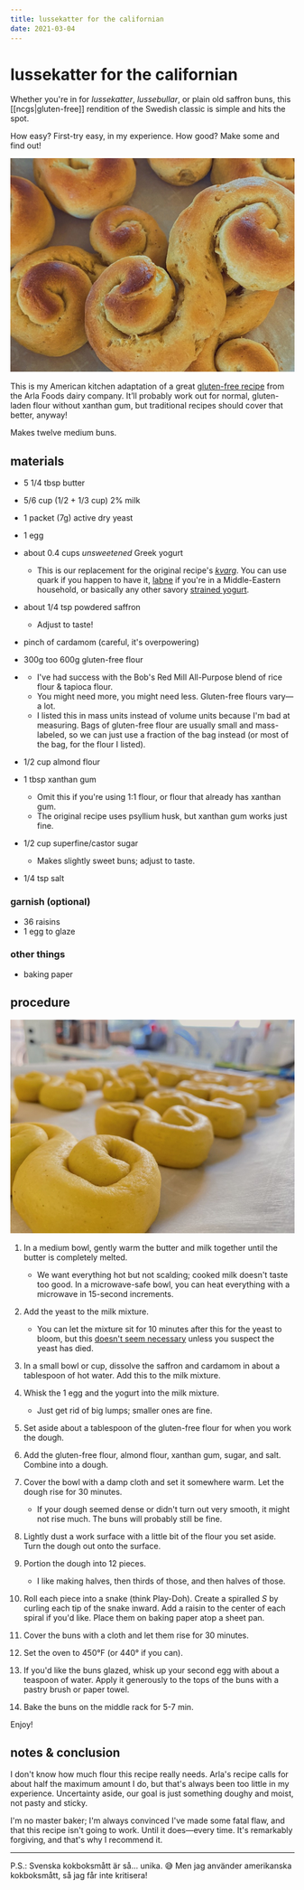 ```yaml
---
title: lussekatter for the californian
date: 2021-03-04
---
```

# lussekatter for the californian

Whether you're in for *lussekatter*, *lussebullar*, or plain old saffron buns, this \[[ncgs|gluten-free]] rendition of the Swedish classic is simple and hits the spot.

How easy? First-try easy, in my experience. How good? Make some and find out!

![some of my results (slightly overbaked, oops!)](/assets/recipes/lussekatter-baked.jpg)

This is my American kitchen adaptation of a great [gluten-free recipe](https://www.arla.se/recept/glutenfria-lussekatter/) from the Arla Foods dairy company. It’ll probably work out for normal, gluten-laden flour without xanthan gum, but traditional recipes should cover that better, anyway!

Makes twelve medium buns.

## materials

* 5 1/4 tbsp butter
* 5/6 cup (1/2 + 1/3 cup) 2% milk
* 1 packet (7g) active dry yeast
* 1 egg
* about 0.4 cups *unsweetened* Greek yogurt

  * This is our replacement for the original recipe's *[kvarg](https://en.wikipedia.org/wiki/Quark_(dairy_product))*. You can use quark if you happen to have it, [labne](https://en.wikipedia.org/wiki/Strained_yogurt#West_Asia_&_East_Mediterranean) if you're in a Middle-Eastern household, or basically any other savory [strained yogurt](https://en.wikipedia.org/wiki/Strained_yogurt).
* about 1/4 tsp powdered saffron

  * Adjust to taste!
* pinch of cardamom (careful, it's overpowering)
* 300g too 600g gluten-free flour
* * I've had success with the Bob's Red Mill All-Purpose blend of rice flour & tapioca flour.
  * You might need more, you might need less. Gluten-free flours vary—a lot.
  * I listed this in mass units instead of volume units because I'm bad at measuring. Bags of gluten-free flour are usually small and mass-labeled, so we can just use a fraction of the bag instead (or most of the bag, for the flour I listed).
* 1/2 cup almond flour
* 1 tbsp xanthan gum

  * Omit this if you're using 1:1 flour, or flour that already has xanthan gum.
  * The original recipe uses psyllium husk, but xanthan gum works just fine.
* 1/2 cup superfine/castor sugar

  * Makes slightly sweet buns; adjust to taste.
* 1/4 tsp salt

### garnish (optional)

* 36 raisins
* 1 egg to glaze

### other things

* baking paper

## procedure

![squishy dough!](/assets/recipes/lussekatter-unbaked.jpg)

1. In a medium bowl, gently warm the butter and milk together until the butter is completely melted.

   * We want everything hot but not scalding; cooked milk doesn't taste too good. In a microwave-safe bowl, you can heat everything with a microwave in  15-second increments.
2. Add the yeast to the milk mixture.

   * You can let the mixture sit for 10 minutes after this for the yeast to bloom, but this [doesn't seem necessary](https://www.kingarthurbaking.com/blog/2015/09/25/active-dry-yeast) unless you suspect the yeast has died.
3. In a small bowl or cup, dissolve the saffron and cardamom in about a tablespoon of hot water. Add this to the milk mixture.
4. Whisk the 1 egg and the yogurt into the milk mixture.

   * Just get rid of big lumps; smaller ones are fine.
5. Set aside about a tablespoon of the gluten-free flour for when you work the dough.
6. Add the gluten-free flour, almond flour, xanthan gum, sugar, and salt. Combine into a dough.
7. Cover the bowl with a damp cloth and set it somewhere warm. Let the dough rise for 30 minutes.

   * If your dough seemed dense or didn't turn out very smooth, it might not rise much. The buns will probably still be fine.
8. Lightly dust a work surface with a little bit of the flour you set aside. Turn the dough out onto the surface.
9. Portion the dough into 12 pieces.

   * I like making halves, then thirds of those, and then halves of those.
10. Roll each piece into a snake (think Play-Doh). Create a spiralled *S* by curling each tip of the snake inward. Add a raisin to the center of each spiral if you'd like. Place them on baking paper atop a sheet pan.
11. Cover the buns with a cloth and let them rise for 30 minutes.
12. Set the oven to 450°F (or 440° if you can).
13. If you'd like the buns glazed, whisk up your second egg with about a teaspoon of water. Apply it generously to the tops of the buns with a pastry brush or paper towel.
14. Bake the buns on the middle rack for 5-7 min.

Enjoy!

## notes & conclusion

I don't know how much flour this recipe really needs.  Arla's recipe calls for about half the maximum amount I do, but that's always been too little in my experience. Uncertainty aside, our goal is just something doughy and moist, not pasty and sticky.

I'm no master baker; I'm always convinced I've made some fatal flaw, and that this recipe isn't going to work. Until it does—every time. It's remarkably forgiving, and that's why I recommend it.

- - -

P.S.: Svenska kokboksmått är så... unika. 😅 Men jag använder amerikanska kokboksmått, så jag får inte kritisera!